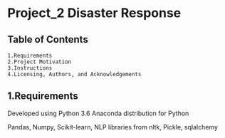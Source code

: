 # Project_2 Disaster Response

## Table of Contents

    1.Requirements
    2.Project Motivation
    3.Instructions
    4.Licensing, Authors, and Acknowledgements

## 1.Requirements

Developed using Python 3.6 Anaconda distribution for Python

  Pandas, Numpy, Scikit-learn, NLP libraries from nltk, Pickle, sqlalchemy
